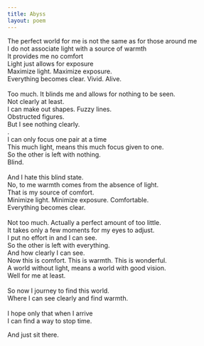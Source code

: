 ```yaml
---
title: Abyss
layout: poem
---
```


The perfect world for me is not the same as for those around me<br>
I do not associate light with a source of warmth<br>
It provides me no comfort<br>
Light just allows for exposure<br>
Maximize light. Maximize exposure.<br>
Everything becomes clear. Vivid. Alive.<br>
<br>
Too much. It blinds me and allows for nothing to be seen.<br>
Not clearly at least.<br>
I can make out shapes. Fuzzy lines.<br>
Obstructed figures.<br>
But I see nothing clearly.<br>
. <br>
I can only focus one pair at a time<br>
This much light, means this much focus given to one.<br>
So the other is left with nothing.<br>
Blind. <br>
<br>
And I hate this blind state.<br>
No, to me warmth comes from the absence of light.<br>
That is my source of comfort.<br>
Minimize light. Minimize exposure. Comfortable.<br>
Everything becomes clear. <br>
<br>
Not too much. Actually a perfect amount of too little.<br>
It takes only a few moments for my eyes to adjust.<br>
I put no effort in and I can see.<br>
So the other is left with everything.<br>
And how clearly I can see.<br>
Now this is comfort. This is warmth. This is wonderful.<br>
A world without light, means a world with good vision.<br>
Well for me at least.<br>
<br>
So now I journey to find this world.<br>
Where I can see clearly and find warmth.<br>
<br>
I hope only that when I arrive<br>
I can find a way to stop time.<br>

And just sit there.
